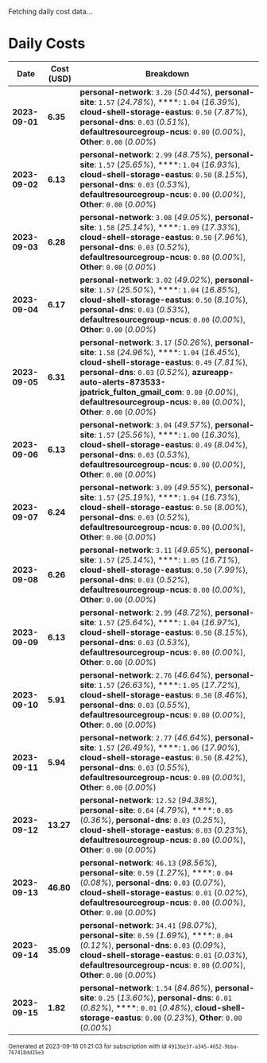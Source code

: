 Fetching daily cost data...
# Daily Costs

| Date | Cost (USD) | Breakdown |
|------|----------------|-----------|
| **2023-09-01** | **6.35** | **personal-network**: `3.20` (_50.44%_), **personal-site**: `1.57` (_24.78%_), ****: `1.04` (_16.39%_), **cloud-shell-storage-eastus**: `0.50` (_7.87%_), **personal-dns**: `0.03` (_0.51%_), **defaultresourcegroup-ncus**: `0.00` (_0.00%_), **Other**: `0.00` (_0.00%_) |
| **2023-09-02** | **6.13** | **personal-network**: `2.99` (_48.75%_), **personal-site**: `1.57` (_25.65%_), ****: `1.04` (_16.93%_), **cloud-shell-storage-eastus**: `0.50` (_8.15%_), **personal-dns**: `0.03` (_0.53%_), **defaultresourcegroup-ncus**: `0.00` (_0.00%_), **Other**: `0.00` (_0.00%_) |
| **2023-09-03** | **6.28** | **personal-network**: `3.08` (_49.05%_), **personal-site**: `1.58` (_25.14%_), ****: `1.09` (_17.33%_), **cloud-shell-storage-eastus**: `0.50` (_7.96%_), **personal-dns**: `0.03` (_0.52%_), **defaultresourcegroup-ncus**: `0.00` (_0.00%_), **Other**: `0.00` (_0.00%_) |
| **2023-09-04** | **6.17** | **personal-network**: `3.02` (_49.02%_), **personal-site**: `1.57` (_25.50%_), ****: `1.04` (_16.85%_), **cloud-shell-storage-eastus**: `0.50` (_8.10%_), **personal-dns**: `0.03` (_0.53%_), **defaultresourcegroup-ncus**: `0.00` (_0.00%_), **Other**: `0.00` (_0.00%_) |
| **2023-09-05** | **6.31** | **personal-network**: `3.17` (_50.26%_), **personal-site**: `1.58` (_24.96%_), ****: `1.04` (_16.45%_), **cloud-shell-storage-eastus**: `0.49` (_7.81%_), **personal-dns**: `0.03` (_0.52%_), **azureapp-auto-alerts-873533-jpatrick_fulton_gmail_com**: `0.00` (_0.00%_), **defaultresourcegroup-ncus**: `0.00` (_0.00%_), **Other**: `0.00` (_0.00%_) |
| **2023-09-06** | **6.13** | **personal-network**: `3.04` (_49.57%_), **personal-site**: `1.57` (_25.56%_), ****: `1.00` (_16.30%_), **cloud-shell-storage-eastus**: `0.49` (_8.04%_), **personal-dns**: `0.03` (_0.53%_), **defaultresourcegroup-ncus**: `0.00` (_0.00%_), **Other**: `0.00` (_0.00%_) |
| **2023-09-07** | **6.24** | **personal-network**: `3.09` (_49.55%_), **personal-site**: `1.57` (_25.19%_), ****: `1.04` (_16.73%_), **cloud-shell-storage-eastus**: `0.50` (_8.00%_), **personal-dns**: `0.03` (_0.52%_), **defaultresourcegroup-ncus**: `0.00` (_0.00%_), **Other**: `0.00` (_0.00%_) |
| **2023-09-08** | **6.26** | **personal-network**: `3.11` (_49.65%_), **personal-site**: `1.57` (_25.14%_), ****: `1.05` (_16.71%_), **cloud-shell-storage-eastus**: `0.50` (_7.99%_), **personal-dns**: `0.03` (_0.52%_), **defaultresourcegroup-ncus**: `0.00` (_0.00%_), **Other**: `0.00` (_0.00%_) |
| **2023-09-09** | **6.13** | **personal-network**: `2.99` (_48.72%_), **personal-site**: `1.57` (_25.64%_), ****: `1.04` (_16.97%_), **cloud-shell-storage-eastus**: `0.50` (_8.15%_), **personal-dns**: `0.03` (_0.53%_), **defaultresourcegroup-ncus**: `0.00` (_0.00%_), **Other**: `0.00` (_0.00%_) |
| **2023-09-10** | **5.91** | **personal-network**: `2.76` (_46.64%_), **personal-site**: `1.57` (_26.63%_), ****: `1.05` (_17.72%_), **cloud-shell-storage-eastus**: `0.50` (_8.46%_), **personal-dns**: `0.03` (_0.55%_), **defaultresourcegroup-ncus**: `0.00` (_0.00%_), **Other**: `0.00` (_0.00%_) |
| **2023-09-11** | **5.94** | **personal-network**: `2.77` (_46.64%_), **personal-site**: `1.57` (_26.49%_), ****: `1.06` (_17.90%_), **cloud-shell-storage-eastus**: `0.50` (_8.42%_), **personal-dns**: `0.03` (_0.55%_), **defaultresourcegroup-ncus**: `0.00` (_0.00%_), **Other**: `0.00` (_0.00%_) |
| **2023-09-12** | **13.27** | **personal-network**: `12.52` (_94.38%_), **personal-site**: `0.64` (_4.79%_), ****: `0.05` (_0.36%_), **personal-dns**: `0.03` (_0.25%_), **cloud-shell-storage-eastus**: `0.03` (_0.23%_), **defaultresourcegroup-ncus**: `0.00` (_0.00%_), **Other**: `0.00` (_0.00%_) |
| **2023-09-13** | **46.80** | **personal-network**: `46.13` (_98.56%_), **personal-site**: `0.59` (_1.27%_), ****: `0.04` (_0.08%_), **personal-dns**: `0.03` (_0.07%_), **cloud-shell-storage-eastus**: `0.01` (_0.02%_), **defaultresourcegroup-ncus**: `0.00` (_0.00%_), **Other**: `0.00` (_0.00%_) |
| **2023-09-14** | **35.09** | **personal-network**: `34.41` (_98.07%_), **personal-site**: `0.59` (_1.69%_), ****: `0.04` (_0.12%_), **personal-dns**: `0.03` (_0.09%_), **cloud-shell-storage-eastus**: `0.01` (_0.03%_), **defaultresourcegroup-ncus**: `0.00` (_0.00%_), **Other**: `0.00` (_0.00%_) |
| **2023-09-15** | **1.82** | **personal-network**: `1.54` (_84.86%_), **personal-site**: `0.25` (_13.60%_), **personal-dns**: `0.01` (_0.82%_), ****: `0.01` (_0.48%_), **cloud-shell-storage-eastus**: `0.00` (_0.23%_), **Other**: `0.00` (_0.00%_) |


<sup>Generated at 2023-09-16 01:21:03 for subscription with id `4913be3f-a345-4652-9bba-767418dd25e3`</sup>
